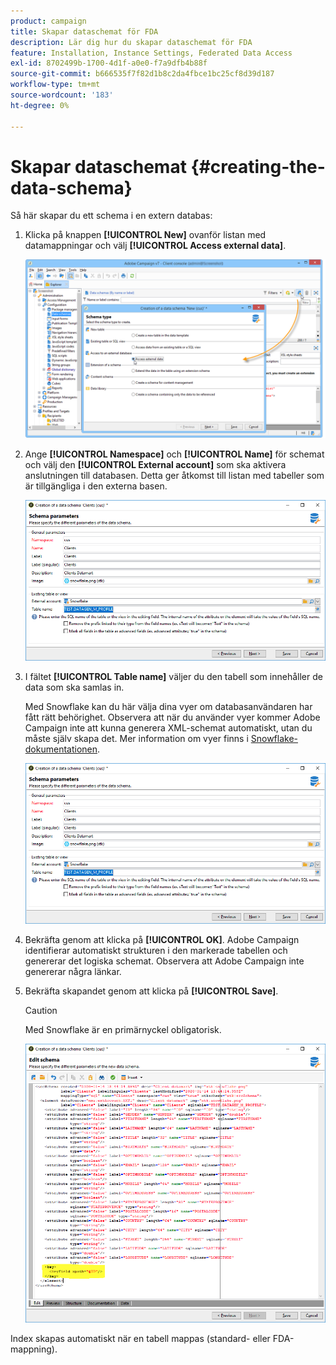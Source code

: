 ```yaml
---
product: campaign
title: Skapar dataschemat för FDA
description: Lär dig hur du skapar dataschemat för FDA
feature: Installation, Instance Settings, Federated Data Access
exl-id: 8702499b-1700-4d1f-a0e0-f7a9dfb4b88f
source-git-commit: b666535f7f82d1b8c2da4fbce1bc25cf8d39d187
workflow-type: tm+mt
source-wordcount: '183'
ht-degree: 0%

---
```


# Skapar dataschemat {#creating-the-data-schema}



Så här skapar du ett schema i en extern databas:

1. Klicka på knappen **[!UICONTROL New]** ovanför listan med datamappningar och välj **[!UICONTROL Access external data]**.

   ![](assets/wf_new_schema_fda.png)

1. Ange **[!UICONTROL Namespace]** och **[!UICONTROL Name]** för schemat och välj den **[!UICONTROL External account]** som ska aktivera anslutningen till databasen. Detta ger åtkomst till listan med tabeller som är tillgängliga i den externa basen.

   ![](assets/wf_new_schema_select_table_fda.png)

1. I fältet **[!UICONTROL Table name]** väljer du den tabell som innehåller de data som ska samlas in.

   Med Snowflake kan du här välja dina vyer om databasanvändaren har fått rätt behörighet. Observera att när du använder vyer kommer Adobe Campaign inte att kunna generera XML-schemat automatiskt, utan du måste själv skapa det. Mer information om vyer finns i [Snowflake-dokumentationen](https://docs.snowflake.com/en/user-guide/views-introduction.html).

   ![](assets/wf_new_schema_select_table_fda.png)

1. Bekräfta genom att klicka på **[!UICONTROL OK]**. Adobe Campaign identifierar automatiskt strukturen i den markerade tabellen och genererar det logiska schemat. Observera att Adobe Campaign inte genererar några länkar.

1. Bekräfta skapandet genom att klicka på **[!UICONTROL Save]**.

   >[!CAUTION]
   >
   >Med Snowflake är en primärnyckel obligatorisk.

   ![](assets/wf_new_schema_generate_fda.png)

Index skapas automatiskt när en tabell mappas (standard- eller FDA-mappning).
